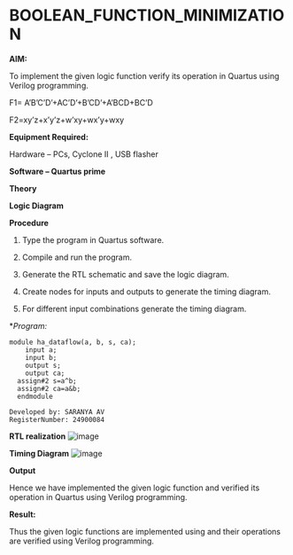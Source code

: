 # BOOLEAN_FUNCTION_MINIMIZATION

**AIM:**

To implement the given logic function verify its operation in Quartus using Verilog programming.

F1= A’B’C’D’+AC’D’+B’CD’+A’BCD+BC’D 

F2=xy’z+x’y’z+w’xy+wx’y+wxy

**Equipment Required:**

Hardware – PCs, Cyclone II , USB flasher

**Software – Quartus prime**

**Theory**

**Logic Diagram**

**Procedure**

1.	Type the program in Quartus software.

2.	Compile and run the program.

3.	Generate the RTL schematic and save the logic diagram.

4.	Create nodes for inputs and outputs to generate the timing diagram.

5.	For different input combinations generate the timing diagram.


**Program:*
~~~~
module ha_dataflow(a, b, s, ca); 
    input a; 
    input b; 
    output s; 
    output ca; 
  assign#2 s=a^b; 
  assign#2 ca=a&b;
  endmodule
~~~~
~~~
Developed by: SARANYA AV
RegisterNumber: 24900084
~~~~


**RTL realization**
![image](https://github.com/user-attachments/assets/1a8f4605-05b4-47ce-9a09-a657d9799703)

**Timing Diagram**
![image](https://github.com/user-attachments/assets/56b64bc8-b725-41c0-a493-ffe11a17c757)

**Output**

Hence we have implemented the given logic function and verified its operation in Quartus using Verilog programming.

**Result:**

Thus the given logic functions are implemented using and their operations are verified using Verilog programming.

